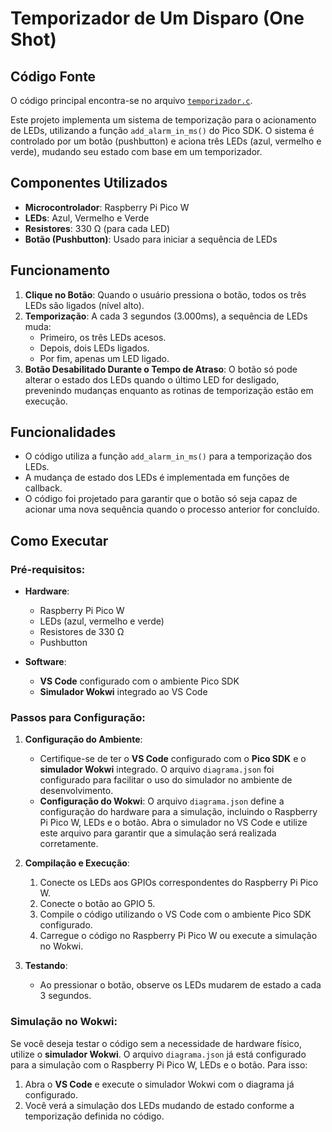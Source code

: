 # Temporizador de Um Disparo (One Shot)

## Código Fonte

O código principal encontra-se no arquivo [`temporizador.c`](./temporizador.c).

Este projeto implementa um sistema de temporização para o acionamento de LEDs, utilizando a função `add_alarm_in_ms()` do Pico SDK. O sistema é controlado por um botão (pushbutton) e aciona três LEDs (azul, vermelho e verde), mudando seu estado com base em um temporizador.

## Componentes Utilizados

- **Microcontrolador**: Raspberry Pi Pico W
- **LEDs**: Azul, Vermelho e Verde
- **Resistores**: 330 Ω (para cada LED)
- **Botão (Pushbutton)**: Usado para iniciar a sequência de LEDs

## Funcionamento

1. **Clique no Botão**: Quando o usuário pressiona o botão, todos os três LEDs são ligados (nível alto).
2. **Temporização**: A cada 3 segundos (3.000ms), a sequência de LEDs muda:
   - Primeiro, os três LEDs acesos.
   - Depois, dois LEDs ligados.
   - Por fim, apenas um LED ligado.
3. **Botão Desabilitado Durante o Tempo de Atraso**: O botão só pode alterar o estado dos LEDs quando o último LED for desligado, prevenindo mudanças enquanto as rotinas de temporização estão em execução.

## Funcionalidades

- O código utiliza a função `add_alarm_in_ms()` para a temporização dos LEDs.
- A mudança de estado dos LEDs é implementada em funções de callback.
- O código foi projetado para garantir que o botão só seja capaz de acionar uma nova sequência quando o processo anterior for concluído.

## Como Executar

### Pré-requisitos:

- **Hardware**:
  - Raspberry Pi Pico W
  - LEDs (azul, vermelho e verde)
  - Resistores de 330 Ω
  - Pushbutton

- **Software**:
  - **VS Code** configurado com o ambiente Pico SDK
  - **Simulador Wokwi** integrado ao VS Code

### Passos para Configuração:

1. **Configuração do Ambiente**:
   - Certifique-se de ter o **VS Code** configurado com o **Pico SDK** e o **simulador Wokwi** integrado. O arquivo `diagrama.json` foi configurado para facilitar o uso do simulador no ambiente de desenvolvimento.
   - **Configuração do Wokwi**: O arquivo `diagrama.json` define a configuração do hardware para a simulação, incluindo o Raspberry Pi Pico W, LEDs e o botão. Abra o simulador no VS Code e utilize este arquivo para garantir que a simulação será realizada corretamente.

2. **Compilação e Execução**:
   1. Conecte os LEDs aos GPIOs correspondentes do Raspberry Pi Pico W.
   2. Conecte o botão ao GPIO 5.
   3. Compile o código utilizando o VS Code com o ambiente Pico SDK configurado.
   4. Carregue o código no Raspberry Pi Pico W ou execute a simulação no Wokwi.

3. **Testando**:
   - Ao pressionar o botão, observe os LEDs mudarem de estado a cada 3 segundos.

### Simulação no Wokwi:

Se você deseja testar o código sem a necessidade de hardware físico, utilize o **simulador Wokwi**. O arquivo `diagrama.json` já está configurado para a simulação com o Raspberry Pi Pico W, LEDs e o botão. Para isso:
1. Abra o **VS Code** e execute o simulador Wokwi com o diagrama já configurado.
2. Você verá a simulação dos LEDs mudando de estado conforme a temporização definida no código.




